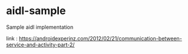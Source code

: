 # aidl-sample
Sample aidl implementation

link : https://androidexperinz.com/2012/02/21/communication-between-service-and-activity-part-2/

